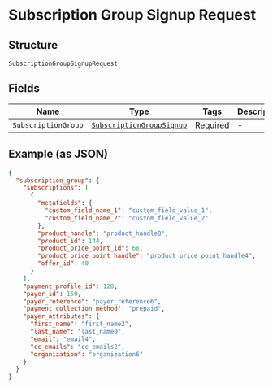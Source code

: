 
# Subscription Group Signup Request

## Structure

`SubscriptionGroupSignupRequest`

## Fields

| Name | Type | Tags | Description |
|  --- | --- | --- | --- |
| `SubscriptionGroup` | [`SubscriptionGroupSignup`](../../doc/models/subscription-group-signup.md) | Required | - |

## Example (as JSON)

```json
{
  "subscription_group": {
    "subscriptions": [
      {
        "metafields": {
          "custom_field_name_1": "custom_field_value_1",
          "custom_field_name_2": "custom_field_value_2"
        },
        "product_handle": "product_handle8",
        "product_id": 144,
        "product_price_point_id": 68,
        "product_price_point_handle": "product_price_point_handle4",
        "offer_id": 40
      }
    ],
    "payment_profile_id": 128,
    "payer_id": 150,
    "payer_reference": "payer_reference6",
    "payment_collection_method": "prepaid",
    "payer_attributes": {
      "first_name": "first_name2",
      "last_name": "last_name0",
      "email": "email4",
      "cc_emails": "cc_emails2",
      "organization": "organization6"
    }
  }
}
```

